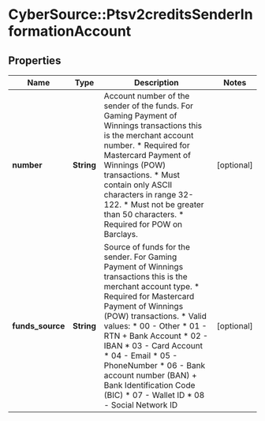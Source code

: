 # CyberSource::Ptsv2creditsSenderInformationAccount

## Properties
Name | Type | Description | Notes
------------ | ------------- | ------------- | -------------
**number** | **String** | Account number of the sender of the funds. For Gaming Payment of Winnings transactions this is the merchant account number. * Required for Mastercard Payment of Winnings (POW) transactions. * Must contain only ASCII characters in range 32-122. * Must not be greater than 50 characters. * Required for POW on Barclays.  | [optional] 
**funds_source** | **String** | Source of funds for the sender. For Gaming Payment of Winnings transactions this is the merchant account type. * Required for Mastercard Payment of Winnings (POW) transactions. * Valid values:   * 00 - Other   * 01 - RTN + Bank Account   * 02 - IBAN   * 03 - Card Account   * 04 - Email   * 05 - PhoneNumber   * 06 - Bank account number (BAN) + Bank Identification Code (BIC)   * 07 - Wallet ID   * 08 - Social Network ID  | [optional] 



